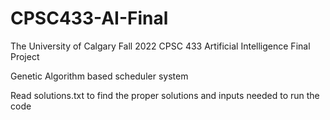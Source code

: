 # CPSC433-AI-Final
The University of Calgary Fall 2022 CPSC 433 Artificial Intelligence Final Project

Genetic Algorithm based scheduler system

Read solutions.txt to find the proper solutions and inputs needed to run the code
